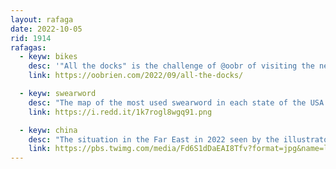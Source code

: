 ```yaml
---
layout: rafaga
date: 2022-10-05
rid: 1914
rafagas:
  - keyw: bikes
    desc: '"All the docks" is the challenge of @oobr of visiting the nearly 300 Santander Cycles stations in East London on a 110km bike ride (spoiler: he makes it)'
    link: https://oobrien.com/2022/09/all-the-docks/

  - keyw: swearword
    desc: "The map of the most used swearword in each state of the USA (I have no further clues about the author or how it was made or its accuracy or why other swearword are missing), I guess #NSFW for people very sensitive"
    link: https://i.redd.it/1k7rogl8wgq91.png

  - keyw: china
    desc: "The situation in the Far East in 2022 seen by the illustrator Ah To (阿塗) from Hong Kong"
    link: https://pbs.twimg.com/media/Fd6S1dDaEAI8Tfv?format=jpg&name=large
---
```

